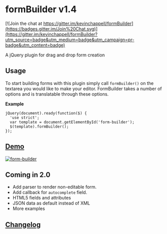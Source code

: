 formBuilder v1.4
===========

[![Join the chat at https://gitter.im/kevinchappell/formBuilder](https://badges.gitter.im/Join%20Chat.svg)](https://gitter.im/kevinchappell/formBuilder?utm_source=badge&utm_medium=badge&utm_campaign=pr-badge&utm_content=badge)

A jQuery plugin for drag and drop form creation

## Usage
To start building forms with this plugin simply call `formBuilder()` on the textarea you would like to make your editor. FormBuilder takes a number of options and is translatable through these options.


**Example**
```
jQuery(document).ready(function($) {
  'use strict';
  var template = document.getElementById('form-builder');
  $(template).formBuilder();
});
```

## [Demo](http://kevinchappell.github.io/formBuilder/) ##
[![form-builder](https://cloud.githubusercontent.com/assets/1457540/10989863/89d81010-8444-11e5-9717-d2c618439793.gif)](http://kevinchappell.github.io/formBuilder/)

## Coming in 2.0
- Add parser to render non-editable form.
- Add callback for `autocomplete` field.
- HTML5 fields and attributes
- JSON data as default instead of XML
- More examples

## [Changelog](https://github.com/kevinchappell/formBuilder/blob/master/CHANGELOG.md) ##
